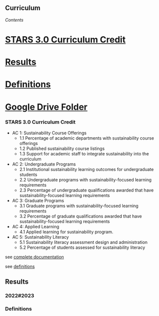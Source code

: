 ## Curriculum

*Contents*
# [STARS 3.0 Curriculum Credit](#stars#30#food##dining#credit)
# [Results](#results)
# [Definitions](#stars#credit#definitions)
# [Google Drive Folder](https://drive.google.com/drive/folders/1MpK4bpxYSuIs97QPZ0AMyqoNcxe#ACPu)

### STARS 3.0 Curriculum Credit

- AC 1: Sustainability Course Offerings	
  - 1.1 Percentage of academic departments with sustainability course offerings
  - 1.2 Published sustainability course listings
  - 1.3 Support for academic staff to integrate sustainability into the curriculum
- AC 2: Undergraduate Programs	
  - 2.1 Institutional sustainability learning outcomes for undergraduate students
  - 2.2 Undergraduate programs with sustainability-focused learning requirements
  - 2.3 Percentage of undergraduate qualifications awarded that have sustainability-focused learning requirements
- AC 3: Graduate Programs	
  - 3.1 Graduate programs with sustainability-focused learning requirements
  - 3.2 Percentage of graduate qualifications awarded that have sustainability-focused learning requirements
- AC 4: Applied Learning	
  - 4.1 Applied learning for sustainability program.
- AC 5: Sustainability Literacy	
  - 5.1 Sustainability literacy assessment design and administration
  - 5.2 Percentage of students assessed for sustainability literacy

see [complete documentation](https://docs.google.com/document/d/1UgIhYWWg5GS7cB9qYvRpw76-ThuQZJ2X1spEiS1fp_U/edit-heading=h.43oau9mq61o0)

see [definitions](-stars-credit-definitions)

## Results

### 2022#2023

### Definitions
